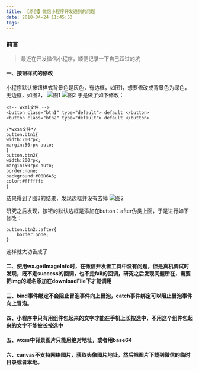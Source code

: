 ```yaml
---
title: 【原创】微信小程序开发遇到的问题
date: 2018-04-24 11:45:53
tags:
---
```

### 前言
>  最近在开发微信小程序，顺便记录一下自己踩过的坑

<!--more-->

#### 一、按钮样式的修改
小程序默认按钮样式背景色是灰色，有边框，如图1，想要修改成背景色为绿色，无边框，如图2，
![图1](https://eternal-blog.oss-cn-beijing.aliyuncs.com/blog/pic-14.jpg)
![图2](https://eternal-blog.oss-cn-beijing.aliyuncs.com/blog/pic-15.jpg)
于是做了如下修改：
```
<!-- wxml文件 -->
<button class="btn1" type="default"> default </button>
<button class="btn2" type="default"> default </button>
```

```
/*wxss文件*/
button.btn1{
width:200rpx;
margin:50rpx auto;
}
button.btn2{
width:200rpx;
margin:50rpx auto;
border:none;
background:#00D6A6;
color:#ffffff;
}
```

结果得到了图3的结果，发现边框并没有去掉
![图2](https://eternal-blog.oss-cn-beijing.aliyuncs.com/blog/pic-16.jpg)

研究之后发现，按钮的默认边框是添加在button：after伪类上面，于是进行如下修改：

```
button.btn2::after{
    border:none;
}

```
这样就大功告成了
#### 二、使用wx.getImageInfo时，在微信开发者工具中没有问题，但是真机调试时发现，既不走success的回调，也不走fail的回调，研究之后发现问题所在，需要把img的域名添加在downloadFile下才能调用
#### 三、bind事件绑定不会阻止冒泡事件向上冒泡，catch事件绑定可以阻止冒泡事件向上冒泡。
#### 四、小程序中只有用<text></text>组件包起来的文字才能在手机上长按选中，不用这个组件包起来的文字不能被长按选中
#### 五、wxss中背景图片只能用绝对地址，或者用base64
#### 六、canvas不支持网络图片，获取头像图片地址，然后把图片下载到微信的临时目录或者本地。
